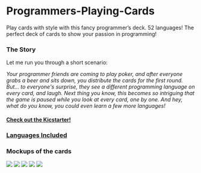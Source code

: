 # Programmers-Playing-Cards
Play cards with style with this fancy programmer’s deck. 52 languages! The perfect deck of cards to show your passion in programming!


### The Story

Let me run you through a short scenario: 

*Your programmer friends are coming to play poker, and after everyone grabs a beer and sits down, you distribute the cards for the first round. But... to everyone's surprise, they see a different programming language on every card, and laugh. Next thing you know, this becomes so intriguing that the game is paused while you look at every card, one by one. And hey, what do you know, you could even learn a few more languages!*

#### [Check out the Kicstarter!](https://www.kickstarter.com/projects/2028771431/programming-playing-cards)


### [Languages Included](https://github.com/Bathlamos/Programmers-Playing-Cards/wiki)

### Mockups of the cards

<img src="http://coderlife.io/data/Jokers.png?rdn=0054">
<img src="http://coderlife.io/data/Hearts.png?rdn=0054"">
<img src="http://coderlife.io/data/Spades.png?rdn=0054"">
<img src="http://coderlife.io/data/Diamonds.png?rdn=0054"">
<img src="http://coderlife.io/data/Clubs.png?rdn=0054"">
